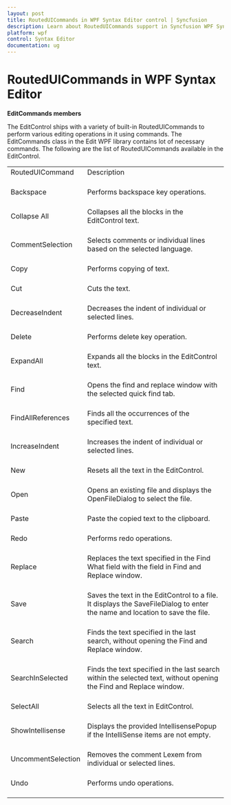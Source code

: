 ```yaml
---
layout: post
title: RoutedUICommands in WPF Syntax Editor control | Syncfusion
description: Learn about RoutedUICommands support in Syncfusion WPF Syntax Editor control and more.
platform: wpf
control: Syntax Editor
documentation: ug
---
```


# RoutedUICommands in WPF Syntax Editor

**EditCommands members**

The EditControl ships with a variety of built-in RoutedUICommands to perform various editing operations in it using commands. The EditCommands class in the Edit WPF library contains lot of necessary commands. The following are the list of RoutedUICommands available in the EditControl.

<table>
<tr>
<td>
RoutedUICommand<br/><br/></td><td>
Description<br/><br/></td></tr>
<tr>
<td>
Backspace<br/><br/></td><td>
Performs backspace key operations.<br/><br/></td></tr>
<tr>
<td>
Collapse All<br/><br/></td><td>
Collapses all the blocks in the EditControl text.<br/><br/></td></tr>
<tr>
<td>
CommentSelection<br/><br/></td><td>
Selects comments or individual lines based on the selected language.<br/><br/></td></tr>
<tr>
<td>
Copy<br/><br/></td><td>
Performs copying of text.<br/><br/></td></tr>
<tr>
<td>
Cut<br/><br/></td><td>
Cuts the text.<br/><br/></td></tr>
<tr>
<td>
DecreaseIndent<br/><br/></td><td>
Decreases the indent of individual or selected lines.<br/><br/></td></tr>
<tr>
<td>
Delete<br/><br/></td><td>
Performs delete key operation.<br/><br/></td></tr>
<tr>
<td>
ExpandAll<br/><br/></td><td>
Expands all the blocks in the EditControl text.<br/><br/></td></tr>
<tr>
<td>
Find<br/><br/></td><td>
Opens the find and replace window with the selected quick find tab.<br/><br/></td></tr>
<tr>
<td>
FindAllReferences<br/><br/></td><td>
Finds all the occurrences of the specified text.<br/><br/></td></tr>
<tr>
<td>
IncreaseIndent<br/><br/></td><td>
Increases the indent of individual or selected lines.<br/><br/></td></tr>
<tr>
<td>
New<br/><br/></td><td>
Resets all the text in the EditControl.<br/><br/></td></tr>
<tr>
<td>
Open<br/><br/></td><td>
Opens an existing file and displays the OpenFileDialog to select the file.<br/><br/></td></tr>
<tr>
<td>
Paste<br/><br/></td><td>
Paste the copied text to the clipboard.<br/><br/></td></tr>
<tr>
<td>
Redo<br/><br/></td><td>
Performs redo operations.<br/><br/></td></tr>
<tr>
<td>
Replace<br/><br/></td><td>
Replaces the text specified in the Find What field with the field in Find and Replace window.<br/><br/></td></tr>
<tr>
<td>
Save<br/><br/></td><td>
Saves the text in the EditControl to a file. It displays the SaveFileDialog to enter the name and location to save the file.<br/><br/></td></tr>
<tr>
<td>
Search<br/><br/></td><td>
Finds the text specified in the last search, without opening the Find and Replace window.<br/><br/></td></tr>
<tr>
<td>
SearchInSelected<br/><br/></td><td>
Finds the text specified in the last search within the selected text, without opening the Find and Replace window.<br/><br/></td></tr>
<tr>
<td>
SelectAll<br/><br/></td><td>
Selects all the text in EditControl.  <br/><br/></td></tr>
<tr>
<td>
ShowIntellisense<br/><br/></td><td>
Displays the provided IntellisensePopup if the IntelliSense items are not empty.<br/><br/></td></tr>
<tr>
<td>
UncommentSelection<br/><br/></td><td>
Removes the comment Lexem from individual or selected lines.<br/><br/></td></tr>
<tr>
<td>
Undo<br/><br/></td><td>
Performs undo operations.<br/><br/></td></tr>
</table>
